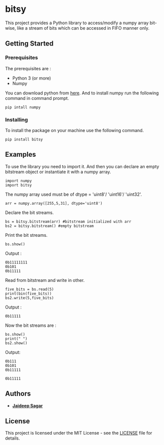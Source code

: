 # bitsy

This project provides a Python library to access/modify a numpy array bit-wise, like a stream of bits which can be accessed in FIFO manner only.

## Getting Started


### Prerequisites

The prerequisites are :
* Python 3 (or more)
* Numpy

You can download python from [here](https://www.python.org/downloads/). And to install numpy run the following command in command prompt.
```
pip intall numpy
```

### Installing

To install the package on your machine use the following command.

```
pip install bitsy
```


## Examples

To use the library you need to import it. And then you can declare an empty bitstream object or instantiate it with a numpy array.
```
import numpy 
import bitsy 
```

The numpy array used must be of dtype = 'uint8'/ 'uint16'/ 'uint32'.
```
arr = numpy.array([255,5,31], dtype='uint8')
```

Declare the bit streams.
```
bs = bitsy.bitstream(arr) #bitstream initialized with arr
bs2 = bitsy.bitstream() #empty bitstream
```

Print the bit streams.
```
bs.show()
```

Output :
```
0b11111111
0b101
0b11111
```

Read from bitstream and write in other.
```
five_bits = bs.read(5)
print(bin(five_bits))
bs2.write(5,five_bits)
```

Output :
```
0b11111
```

Now the bit streams are : 
```
bs.show()
print(" ")
bs2.show()
```

Output:
```
0b111
0b101
0b11111

0b11111
```



## Authors

* **[Jaideep Sagar](https://github.com/JaideepSagar1997)**


## License

This project is licensed under the MIT License - see the [LICENSE](LICENSE) file for details.

